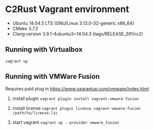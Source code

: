 # C2Rust Vagrant environment
- Ubuntu 14.04.5 LTS (GNU/Linux 3.13.0-32-generic x86_64)
- CMake 3.7.2
- Clang version 3.9.1-4ubuntu3~14.04.3 (tags/RELEASE_391/rc2)

## Running with Virtualbox
`vagrant up`

## Running with VMWare Fusion
Requires paid plug in https://www.vagrantup.com/vmware/index.html

1. install plugin
`vagrant plugin install vagrant-vmware-fusion` 

2. install license
`vagrant plugin license vagrant-vmware-fusion /path/to/license.lic`

3. start vagrant
`vagrant up --provider vmware_fusion`
